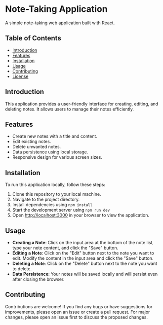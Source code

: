 # Note-Taking Application

A simple note-taking web application built with React.

## Table of Contents

- [Introduction](#introduction)
- [Features](#features)
- [Installation](#installation)
- [Usage](#usage)
- [Contributing](#contributing)
- [License](#license)

## Introduction

This application provides a user-friendly interface for creating, editing, and deleting notes. It allows users to manage their notes efficiently.

## Features

- Create new notes with a title and content.
- Edit existing notes.
- Delete unwanted notes.
- Data persistence using local storage.
- Responsive design for various screen sizes.

## Installation

To run this application locally, follow these steps:

1. Clone this repository to your local machine.
2. Navigate to the project directory.
3. Install dependencies using `npm install`
4. Start the development server using `npm run dev` 
5. Open [http://localhost:3000](http://localhost:3000) in your browser to view the application.

## Usage

- **Creating a Note**: Click on the input area at the bottom of the note list, type your note content, and click the "Save" button.
- **Editing a Note**: Click on the "Edit" button next to the note you want to edit. Modify the content in the input area and click the "Save" button.
- **Deleting a Note**: Click on the "Delete" button next to the note you want to delete.
- **Data Persistence**: Your notes will be saved locally and will persist even after closing the browser.

## Contributing

Contributions are welcome! If you find any bugs or have suggestions for improvements, please open an issue or create a pull request. For major changes, please open an issue first to discuss the proposed changes.

